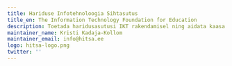 ```yaml
---
title: Hariduse Infotehnoloogia Sihtasutus
title_en: The Information Technology Foundation for Education
description: Toetada haridusasutusi IKT rakendamisel ning aidata kaasa hariduse ning teadus- ja arendustegevuse kvaliteedi ning tulemuslikkuse tõusule.
maintainer_name: Kristi Kadaja-Kollom
maintainer_email: info@hitsa.ee
logo: hitsa-logo.png
twitter: ''
---
```

